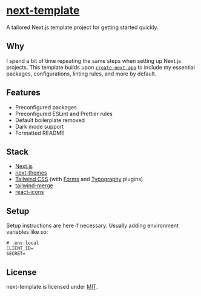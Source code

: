 # [next-template](https://github.com/tommyxchow/next-template)

A tailored Next.js template project for getting started quickly.

## Why

I spend a bit of time repeating the same steps when setting up Next.js projects. This template builds upon [`create-next-app`](https://nextjs.org/docs/pages/api-reference/create-next-app) to include my essential packages, configurations, linting rules, and more by default.

## Features
- Preconfigured packages
- Preconfigured ESLint and Prettier rules
- Default boilerplate removed
- Dark mode support
- Formatted README

## Stack

- [Next.js](https://nextjs.org/)
- [next-themes](https://github.com/pacocoursey/next-themes)
- [Tailwind CSS](https://tailwindcss.com/) (with [Forms](https://github.com/tailwindlabs/tailwindcss-forms) and [Typography](https://tailwindcss.com/docs/typography-plugin) plugins)
- [tailwind-merge](https://github.com/dcastil/tailwind-merge)
- [react-icons](https://react-icons.github.io/react-icons/)

## Setup

Setup instructions are here if necessary. Usually adding environment variables like so:

```plaintext
# .env.local
CLIENT_ID=
SECRET=
```

## License

next-template is licensed under [MIT](LICENSE).
